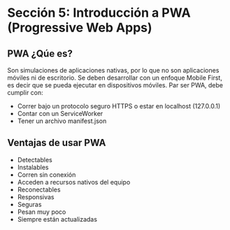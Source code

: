 # Sección 5: Introducción a PWA (Progressive Web Apps)

## PWA ¿Qúe es?

Son simulaciones de aplicaciones nativas, por lo que no son aplicaciones móviles ni de escritorio. Se deben desarrollar con un enfoque Mobile First, es decir que se pueda ejecutar en dispositivos móviles. Par ser PWA, debe cumplir con:

- Correr bajo un protocolo seguro HTTPS o estar en localhost (127.0.0.1)
- Contar con un ServiceWorker
- Tener un archivo manifest.json

## Ventajas de usar PWA

- Detectables
- Instalables
- Corren sin conexión
- Acceden a recursos nativos del equipo
- Reconectables
- Responsivas
- Seguras
- Pesan muy poco
- Siempre están actualizadas
